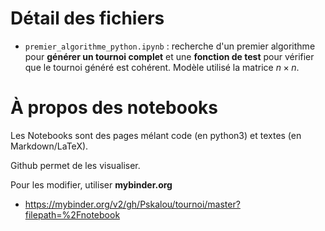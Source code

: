 # Détail des fichiers

* `premier_algorithme_python.ipynb` : recherche d'un premier algorithme pour **générer un tournoi complet** et une **fonction de test** pour vérifier que le tournoi généré est cohérent. Modèle utilisé la matrice $n \times n$.  

# À propos des notebooks

Les Notebooks sont des pages mélant code (en python3) et textes (en Markdown/LaTeX).

Github permet de les visualiser.

Pour les modifier, utiliser **mybinder.org**

* https://mybinder.org/v2/gh/Pskalou/tournoi/master?filepath=%2Fnotebook
